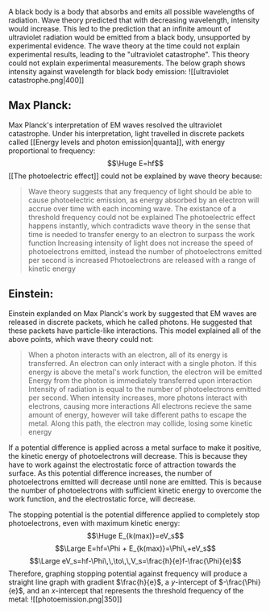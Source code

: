 A black body is a body that absorbs and emits all possible wavelengths of radiation. Wave theory predicted that with decreasing wavelength, intensity would increase. This led to the prediction that an infinite amount of ultraviolet radiation would be emitted from a black body, unsupported by experimental evidence. The wave theory at the time could not explain experimental results, leading to the "ultraviolet catastrophe". This theory could not explain experimental measurements. The below graph shows intensity against wavelength for black body emission:
![[ultraviolet catastrophe.png|400]]

## Max Planck:

Max Planck's interpretation of EM waves resolved the ultraviolet catastrophe. Under his interpretation, light travelled in discrete packets called [[Energy levels and photon emission|quanta]], with energy proportional to frequency:
$$\Huge E=hf$$
[[The photoelectric effect]] could not be explained by wave theory because:
> Wave theory suggests that any frequency of light should be able to cause photoelectric emission, as energy absorbed by an electron will accrue over time with each incoming wave. The existance of a threshold frequency could not be explained
> The photoelectric effect happens instantly, which contradicts wave theory in the sense that time is needed to transfer energy to an electron to surpass the work function
> Increasing intensity of light does not increase the speed of photoelectrons emitted, instead the number of photoelectrons emitted per second is increased
> Photoelectrons are released with a range of kinetic energy

## Einstein:

Einstein explanded on Max Planck's work by suggested that EM waves are released in discrete packets, which he called photons. He suggested that these packets have particle-like interactions. This model explained all of the above points, which wave theory could not:
> When a photon interacts with an electron, all of its energy is transferred. An electron can only interact with a single photon. If this energy is above the metal's work function, the electron will be emitted
> Energy from the photon is immediately transferred upon interaction
> Intensity of radiation is equal to the number of photoelectrons emitted per second. When intensity increases, more photons interact with electrons, causing more interactions
> All electrons recieve the same amount of energy, however will take different paths to escape the metal. Along this path, the electron may collide, losing some kinetic energy

If a potential difference is applied across a metal surface to make it positive, the kinetic energy of photoelectrons will decrease. This is because they have to work against the electrostatic force of attraction towards the surface. As this potential difference increases, the number of photoelectrons emitted will decrease until none are emitted. This is because the number of photoelectrons with sufficient kinetic energy to overcome the work function, and the electrostatic force, will decrease.

The stopping potential is the potential difference applied to completely stop photoelectrons, even with maximum kinetic energy:
$$\Huge E_{k(max)}=eV_s$$
$$\Large E=hf=\Phi + E_{k(max)}=\Phi\,+eV_s$$
$$\Large eV_s=hf-\Phi\,\,\to\,\,V_s=\frac{h}{e}f-\frac{\Phi}{e}$$
Therefore, graphing stopping potential against frequency will produce a straight line graph with gradient $\frac{h}{e}$, a $y$-intercept of $-\frac{\Phi}{e}$, and an $x$-intercept that represents the threshold frequency of the metal:
![[photoemission.png|350]]
